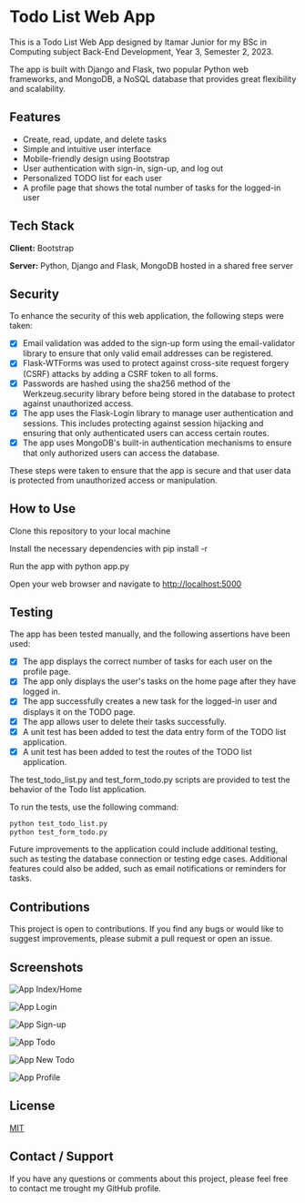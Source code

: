# Todo List Web App

This is a Todo List Web App designed by Itamar Junior for my BSc in Computing subject Back-End Development, Year 3, Semester 2, 2023.

The app is built with Django and Flask, two popular Python web frameworks, and MongoDB, a NoSQL database that provides great flexibility and scalability.

## Features

- Create, read, update, and delete tasks
- Simple and intuitive user interface
- Mobile-friendly design using Bootstrap
- User authentication with sign-in, sign-up, and log out
- Personalized TODO list for each user
- A profile page that shows the total number of tasks for the logged-in user

## Tech Stack

**Client:** Bootstrap

**Server:** Python, Django and Flask, MongoDB hosted in a shared free server

## Security

To enhance the security of this web application, the following steps were taken:

- [x] Email validation was added to the sign-up form using the email-validator library to ensure that only valid email addresses can be registered.
- [x] Flask-WTForms was used to protect against cross-site request forgery (CSRF) attacks by adding a CSRF token to all forms.
- [x] Passwords are hashed using the sha256 method of the Werkzeug.security library before being stored in the database to protect against unauthorized access.
- [x] The app uses the Flask-Login library to manage user authentication and sessions. This includes protecting against session hijacking and ensuring that only authenticated users can access certain routes.
- [x] The app uses MongoDB's built-in authentication mechanisms to ensure that only authorized users can access the database.

These steps were taken to ensure that the app is secure and that user data is protected from unauthorized access or manipulation.

## How to Use

Clone this repository to your local machine

Install the necessary dependencies with pip install -r

Run the app with python app.py

Open your web browser and navigate to <http://localhost:5000>

## Testing

The app has been tested manually, and the following assertions have been used:

- [x] The app displays the correct number of tasks for each user on the profile page.
- [x] The app only displays the user's tasks on the home page after they have logged in.
- [x] The app successfully creates a new task for the logged-in user and displays it on the TODO page.
- [x] The app allows user to delete their tasks successfully.
- [x] A unit test has been added to test the data entry form of the TODO list application.
- [x] A unit test has been added to test the routes of the TODO list application.

The test_todo_list.py and test_form_todo.py scripts are provided to test the behavior of the Todo list application.

To run the tests, use the following command:

```python
python test_todo_list.py
python test_form_todo.py
```

Future improvements to the application could include additional testing, such as testing the database connection or testing edge cases. Additional features could also be added, such as email notifications or reminders for tasks.

## Contributions

This project is open to contributions. If you find any bugs or would like to suggest improvements, please submit a pull request or open an issue.

## Screenshots

![App Index/Home](https://github.com/codeitamarjr/Y3S2PythonDjangoFlaskMongoDBCA4/blob/master/screenshots/index.png?raw=true)

![App Login](https://github.com/codeitamarjr/Y3S2PythonDjangoFlaskMongoDBCA4/blob/master/screenshots/login.png?raw=true)

![App Sign-up](https://github.com/codeitamarjr/Y3S2PythonDjangoFlaskMongoDBCA4/blob/master/screenshots/signup.png?raw=true)

![App Todo](https://github.com/codeitamarjr/Y3S2PythonDjangoFlaskMongoDBCA4/blob/master/screenshots/todo.png?raw=true)

![App New Todo](https://github.com/codeitamarjr/Y3S2PythonDjangoFlaskMongoDBCA4/blob/master/screenshots/todo%20new.png?raw=true)

![App Profile](https://github.com/codeitamarjr/Y3S2PythonDjangoFlaskMongoDBCA4/blob/master/screenshots/profile.png?raw=true)

## License

[MIT](https://choosealicense.com/licenses/mit/)

## Contact / Support

If you have any questions or comments about this project, please feel free to contact me trought my GitHub profile.
